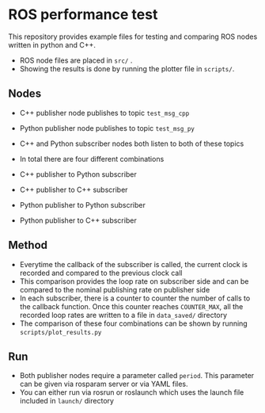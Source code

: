 # ROS performance test 
This repository provides example files for testing and comparing ROS nodes written in python and C++.

- ROS node files are placed in `src/` .
- Showing the results is done by running the plotter file in `scripts/`.

## Nodes
- C++ publisher node publishes to topic ``test_msg_cpp``
- Python publisher node publishes to topic ``test_msg_py``
- C++ and Python subscriber nodes both listen to both of these topics


- In total there are four different combinations
- C++ publisher to Python subscriber
- C++ publisher to C++ subscriber
- Python publisher to Python subscriber
- Python publisher to C++ subscriber


## Method
- Everytime the callback of the subscriber is called, the current clock is recorded and compared to the previous clock call
- This comparison provides the loop rate on subscriber side and can be compared to the nominal publishing rate on publisher side
- In each subscriber, there is a counter to counter the number of calls to the callback function. Once this counter reaches `COUNTER_MAX`, all the recorded loop rates are written to a file in `data_saved/` directory
- The comparison of these four combinations can be shown by running `scripts/plot_results.py`


## Run
- Both publisher nodes require a parameter called ``period``. This parameter can be given via rosparam server or via YAML files.
- You can either run via rosrun or roslaunch which uses the launch file included in `launch/` directory
